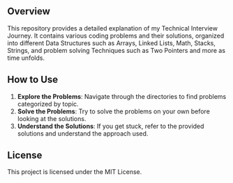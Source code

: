 ## Overview
This repository provides a detailed explanation of my Technical Interview Journey. It contains various coding problems and their solutions, organized into different Data Structures such as Arrays, Linked Lists, Math, Stacks, Strings, and problem solving Techniques such as Two Pointers and more as time unfolds.


## How to Use
1. **Explore the Problems**: Navigate through the directories to find problems categorized by topic.
2. **Solve the Problems**: Try to solve the problems on your own before looking at the solutions.
3. **Understand the Solutions**: If you get stuck, refer to the provided solutions and understand the approach used.

## License
This project is licensed under the MIT License.